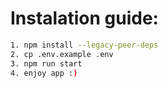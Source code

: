 # Instalation guide:

```bash
1. npm install --legacy-peer-deps
2. cp .env.example .env
3. npm run start
4. enjoy app :)
```